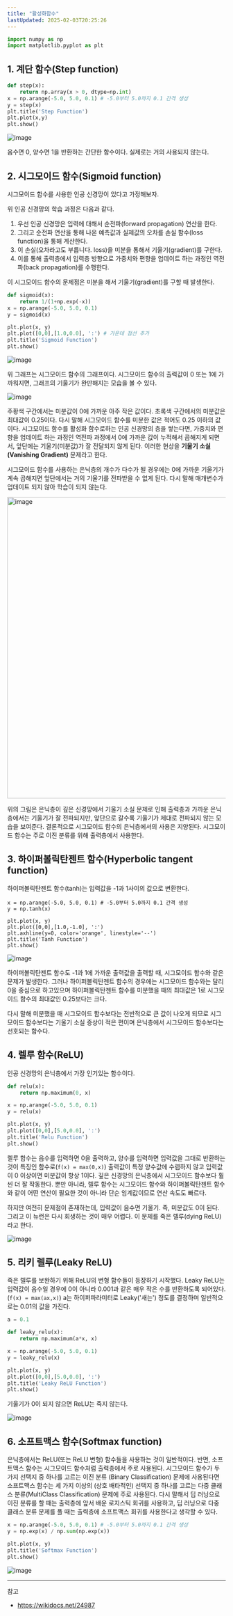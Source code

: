 ```yaml
---
title: "활성화함수"
lastUpdated: 2025-02-03T20:25:26
---
```


```python
import numpy as np
import matplotlib.pyplot as plt
```

## 1. 계단 함수(Step function)

```python
def step(x):
    return np.array(x > 0, dtype=np.int)
x = np.arange(-5.0, 5.0, 0.1) # -5.0부터 5.0까지 0.1 간격 생성
y = step(x)
plt.title('Step Function')
plt.plot(x,y)
plt.show()
```

![image](https://github.com/rlaisqls/TIL/assets/81006587/adaefd27-4edc-4bb9-970d-05aad72115c4)

음수면 0, 양수면 1을 반환하는 간단한 함수이다. 실제로는 거의 사용되지 않는다.

## 2. 시그모이드 함수(Sigmoid function)
시그모이드 함수를 사용한 인공 신경망이 있다고 가정해보자.

위 인공 신경망의 학습 과정은 다음과 같다.

1. 우선 인공 신경망은 입력에 대해서 순전파(forward propagation) 연산을 한다.
2. 그리고 순전파 연산을 통해 나온 예측값과 실제값의 오차를 손실 함수(loss function)을 통해 계산한다.
3. 이 손실(오차라고도 부릅니다. loss)을 미분을 통해서 기울기(gradient)를 구한다.
4. 이를 통해 출력층에서 입력층 방향으로 가중치와 편향을 업데이트 하는 과정인 역전파(back propagation)를 수행한다.

이 시그모이드 함수의 문제점은 미분을 해서 기울기(gradient)를 구할 때 발생한다.

```python
def sigmoid(x):
    return 1/(1+np.exp(-x))
x = np.arange(-5.0, 5.0, 0.1)
y = sigmoid(x)

plt.plot(x, y)
plt.plot([0,0],[1.0,0.0], ':') # 가운데 점선 추가
plt.title('Sigmoid Function')
plt.show()
```

![image](https://github.com/rlaisqls/TIL/assets/81006587/468520e6-3ef2-49f7-9297-79b0e8cd4be2)

위 그래프는 시그모이드 함수의 그래프이다. 시그모이드 함수의 출력값이 0 또는 1에 가까워지면, 그래프의 기울기가 완만해지는 모습을 볼 수 있다.

![image](https://github.com/rlaisqls/TIL/assets/81006587/293b472d-cbb2-44a2-aed8-9cb484ed5295)

주황색 구간에서는 미분값이 0에 가까운 아주 작은 값이다. 초록색 구간에서의 미분값은 최대값이 0.25이다. 다시 말해 시그모이드 함수를 미분한 값은 적어도 0.25 이하의 값이다. 시그모이드 함수를 활성화 함수로하는 인공 신경망의 층을 쌓는다면, 가중치와 편향을 업데이트 하는 과정인 역전파 과정에서 0에 가까운 값이 누적해서 곱해지게 되면서, 앞단에는 기울기(미분값)가 잘 전달되지 않게 된다. 이러한 현상을 **기울기 소실(Vanishing Gradient)** 문제라고 한다.

시그모이드 함수를 사용하는 은닉층의 개수가 다수가 될 경우에는 0에 가까운 기울기가 계속 곱해지면 앞단에서는 거의 기울기를 전파받을 수 없게 된다. 다시 말해 매개변수가 업데이트 되지 않아 학습이 되지 않는다.

<img width="693" alt="image" src="https://github.com/rlaisqls/TIL/assets/81006587/0cb20763-5bb3-433a-8cd5-7de8997769d6">

위의 그림은 은닉층이 깊은 신경망에서 기울기 소실 문제로 인해 출력층과 가까운 은닉층에서는 기울기가 잘 전파되지만, 앞단으로 갈수록 기울기가 제대로 전파되지 않는 모습을 보여준다. 결론적으로 시그모이드 함수의 은닉층에서의 사용은 지양된다. 시그모이드 함수는 주로 이진 분류를 위해 출력층에서 사용한다.

## 3. 하이퍼볼릭탄젠트 함수(Hyperbolic tangent function)

하이퍼볼릭탄젠트 함수(tanh)는 입력값을 -1과 1사이의 값으로 변환한다.

```
x = np.arange(-5.0, 5.0, 0.1) # -5.0부터 5.0까지 0.1 간격 생성
y = np.tanh(x)

plt.plot(x, y)
plt.plot([0,0],[1.0,-1.0], ':')
plt.axhline(y=0, color='orange', linestyle='--')
plt.title('Tanh Function')
plt.show()
```

![image](https://github.com/rlaisqls/TIL/assets/81006587/6a30bb1c-6b06-4fc8-8331-cc08e340cb17)

하이퍼볼릭탄젠트 함수도 -1과 1에 가까운 출력값을 출력할 때, 시그모이드 함수와 같은 문제가 발생한다. 그러나 하이퍼볼릭탄젠트 함수의 경우에는 시그모이드 함수와는 달리 0을 중심으로 하고있으며 하이퍼볼릭탄젠트 함수를 미분했을 때의 최대값은 1로 시그모이드 함수의 최대값인 0.25보다는 크다.

다시 말해 미분했을 때 시그모이드 함수보다는 전반적으로 큰 값이 나오게 되므로 시그모이드 함수보다는 기울기 소실 증상이 적은 편이며 은닉층에서 시그모이드 함수보다는 선호되는 함수다.

## 4. 렐루 함수(ReLU)

인공 신경망의 은닉층에서 가장 인기있는 함수이다. 

```python
def relu(x):
    return np.maximum(0, x)

x = np.arange(-5.0, 5.0, 0.1)
y = relu(x)

plt.plot(x, y)
plt.plot([0,0],[5.0,0.0], ':')
plt.title('Relu Function')
plt.show()
```

렐루 함수는 음수를 입력하면 0을 출력하고, 양수를 입력하면 입력값을 그대로 반환하는 것이 특징인 함수로(`f(x) = max(0,x)`) 출력값이 특정 양수값에 수렴하지 않고 입력값이 0 이상이면 미분값이 항상 1이다. 깊은 신경망의 은닉층에서 시그모이드 함수보다 훨씬 더 잘 작동한다. 뿐만 아니라, 렐루 함수는 시그모이드 함수와 하이퍼볼릭탄젠트 함수와 같이 어떤 연산이 필요한 것이 아니라 단순 임계값이므로 연산 속도도 빠르다.

하지만 여전히 문제점이 존재하는데, 입력값이 음수면 기울기. 즉, 미분값도 0이 된다. 그리고 이 뉴런은 다시 회생하는 것이 매우 어렵다. 이 문제를 죽은 렐루(dying ReLU)라고 한다.

![image](https://github.com/rlaisqls/TIL/assets/81006587/7decdfe0-093b-4d24-ac2a-4a57afec3589)

## 5. 리키 렐루(Leaky ReLU)

죽은 렐루를 보완하기 위해 ReLU의 변형 함수들이 등장하기 시작했다. Leaky ReLU는 입력값이 음수일 경우에 0이 아니라 0.001과 같은 매우 작은 수를 반환하도록 되어있다. (`f(x) = max(ax,x)`) a는 하이퍼파라미터로 Leaky('새는') 정도를 결정하며 일반적으로는 0.01의 값을 가진다.

```python
a = 0.1

def leaky_relu(x):
    return np.maximum(a*x, x)

x = np.arange(-5.0, 5.0, 0.1)
y = leaky_relu(x)

plt.plot(x, y)
plt.plot([0,0],[5.0,0.0], ':')
plt.title('Leaky ReLU Function')
plt.show()
```

기울기가 0이 되지 않으면 ReLU는 죽지 않는다.

![image](https://github.com/rlaisqls/TIL/assets/81006587/7c020c4b-f188-4975-bdde-d5199f437191)


## 6. 소프트맥스 함수(Softmax function)

은닉층에서는 ReLU(또는 ReLU 변형) 함수들을 사용하는 것이 일반적이다. 반면, 소프트맥스 함수는 시그모이드 함수처럼 출력층에서 주로 사용된다. 시그모이드 함수가 두 가지 선택지 중 하나를 고르는 이진 분류 (Binary Classification) 문제에 사용된다면 소프트맥스 함수는 세 가지 이상의 (상호 배타적인) 선택지 중 하나를 고르는 다중 클래스 분류(MultiClass Classification) 문제에 주로 사용된다. 다시 말해서 딥 러닝으로 이진 분류를 할 때는 출력층에 앞서 배운 로지스틱 회귀를 사용하고, 딥 러닝으로 다중 클래스 분류 문제를 풀 때는 출력층에 소프트맥스 회귀를 사용한다고 생각할 수 있다.

```python
x = np.arange(-5.0, 5.0, 0.1) # -5.0부터 5.0까지 0.1 간격 생성
y = np.exp(x) / np.sum(np.exp(x))

plt.plot(x, y)
plt.title('Softmax Function')
plt.show()
```

![image](https://github.com/rlaisqls/TIL/assets/81006587/715430ef-8463-4abc-89d6-7b06db867c58)

---

참고
- https://wikidocs.net/24987
